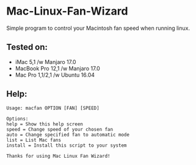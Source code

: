 # Mac-Linux-Fan-Wizard
Simple program to control your Macintosh fan speed when running linux.

Tested on:
-----
- iMac 5,1 /w Manjaro 17.0
- MacBook Pro 12,1 /w Manjaro 17.0
- Mac Pro 1,1/2,1 /w Ubuntu 16.04

Help:
-----    
    Usage: macfan OPTION [FAN] [SPEED]
    
    Options:
    help = Show this help screen 
    speed = Change speed of your chosen fan
    auto = Change specified fan to automatic mode
    list = List Mac fans
    install = Install this script to your system
    
    Thanks for using Mac Linux Fan Wizard!
